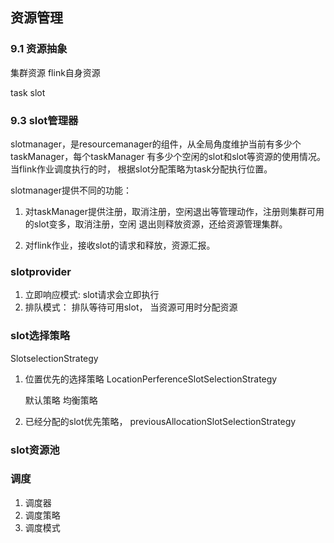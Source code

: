 ## 资源管理



### 9.1 资源抽象

集群资源 flink自身资源

task slot


### 9.3 slot管理器 

slotmanager，是resourcemanager的组件，从全局角度维护当前有多少个taskManager，每个taskManager
有多少个空闲的slot和slot等资源的使用情况。当flink作业调度执行的时，
根据slot分配策略为task分配执行位置。 


slotmanager提供不同的功能：
1. 对taskManager提供注册，取消注册，空闲退出等管理动作，注册则集群可用的slot变多，取消注册，空闲
退出则释放资源，还给资源管理集群。
   
2. 对flink作业，接收slot的请求和释放，资源汇报。 


### slotprovider

1. 立即响应模式: slot请求会立即执行
2. 排队模式： 排队等待可用slot， 当资源可用时分配资源


### slot选择策略
SlotselectionStrategy 


1. 位置优先的选择策略 LocationPerferenceSlotSelectionStrategy

    默认策略
    均衡策略
   
2. 已经分配的slot优先策略， previousAllocationSlotSelectionStrategy


### slot资源池



### 调度

1. 调度器
2. 调度策略
3. 调度模式
